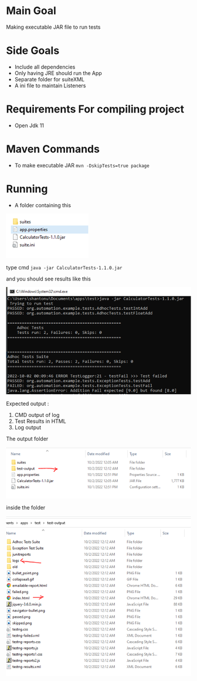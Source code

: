 # Main Goal
Making executable JAR file to run tests

# Side Goals 
- Include all dependencies 
- Only having JRE should run the App
- Separate folder for suiteXML
- A ini file to maintain Listeners 


# Requirements For compiling project
- Open Jdk 11 

# Maven Commands 
- To make executable JAR ```mvn -DskipTests=true package```

# Running 
- A folder containing this 

![test_folder.png](./doc/test_folder.png)

type cmd ```java -jar CalculatorTests-1.1.0.jar``` 

and you should see results like this 

![RunningFromJar.png](./doc/RunningFromJar.png)

Expected output : 
1. CMD output of log
2. Test Results in HTML
3. Log output 

The output folder 

![output_folder.png](./doc/outputFolder.PNG)

inside the folder 

![results.png](./doc/results.PNG)